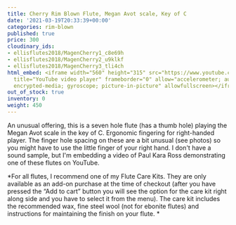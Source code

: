 ```yaml
---
title: Cherry Rim Blown Flute, Megan Avot scale, Key of C
date: '2021-03-19T20:33:39+00:00'
categories: rim-blown
published: true
price: 300
cloudinary_ids:
- ellisflutes2018/MagenCherry1_c8e69h
- ellisflutes2018/MagenCherry2_u9klkf
- ellisflutes2018/MagenCherry3_tli4ch
html_embed: <iframe width="560" height="315" src="https://www.youtube.com/embed/UK83tmoxwbk"
  title="YouTube video player" frameborder="0" allow="accelerometer; autoplay; clipboard-write;
  encrypted-media; gyroscope; picture-in-picture" allowfullscreen></iframe>
out_of_stock: true
inventory: 0
weight: 450
---
```


An unusual offering, this is a seven hole flute (has a thumb hole) playing the Megan Avot scale in the key of C.  Ergonomic fingering for right-handed player.  The finger hole spacing on these are a bit unusual (see photos) so you might have to use the little finger of your right hand.  I don't have a sound sample, but I'm embedding a video of Paul Kara Ross demonstrating one of these flutes on YouTube.

*For all flutes, I recommend one of my Flute Care Kits.  They are only available as an add-on purchase at the time of checkout (after you have pressed the “Add to cart” button you will see the option for the care kit right along side and you have to select it from the menu). The care kit includes the recommended wax, fine steel wool (not for ebonite flutes) and instructions for maintaining the finish on your flute.  *

